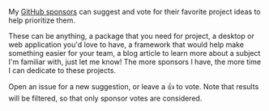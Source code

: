 
My [GitHub sponsors](https://github.com/users/tj/sponsorship) can suggest and vote for their favorite project ideas to help prioritize them.

These can be anything, a package that you need for project, a desktop or web application you'd love to have, a framework that would help make something easier for your team, a blog article to learn more about a subject I'm familiar with, just let me know! The more sponsors I have, the more time I can dedicate to these projects.

Open an issue for a new suggestion, or leave a :thumbsup: to vote. Note that results will be filtered, so that only sponsor votes are considered.

